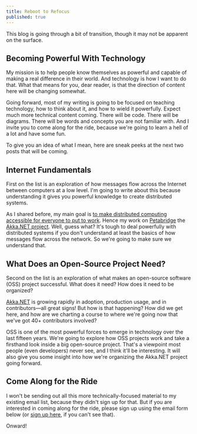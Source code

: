 ```yaml
---
title: Reboot to Refocus
published: true
---
```

This blog is going through a bit of transition, though it may not be apparent on the surface.

## Becoming Powerful With Technology
My mission is to help people know themselves as powerful and capable of making a real difference in their world. And technology is how I want to do that. What that means for you, dear reader, is that the direction of content here will be changing somewhat.

Going forward, most of my writing is going to be focused on teaching technology, how to think about it, and how to wield it powerfully. Expect much more technical content coming. There will be code. There will be diagrams. There will be words and concepts you are not familiar with. And I invite you to come along for the ride, because we're going to learn a hell of a lot and have some fun.

To give you an idea of what I mean, here are sneak peeks at the next two posts that will be coming.

<a name="morelink"></a>

## Internet Fundamentals
First on the list is an exploration of how messages flow across the Internet between computers at a low level. I'm going to write about this because understanding it gives you powerful knowledge to create distributed systems.

<!-- more -->

As I shared before, my main goal is [to make distributed computing accessible for everyone to put to work](https://andrewskotzko.com/computing-the-battle-of-the-futures/). Hence my work on [Petabridge](https://petabridge.com) the [Akka.NET project](http://getakka.net). Well, guess what? It's tough to deal powerfully with distributed systems if you don't understand at least the basics of how messages flow across the network. So we're going to make sure we understand that.

## What Does an Open-Source Project Need?
Second on the list is an exploration of what makes an open-source software (OSS) project successful. What does it need? How does it need to be organized?

[Akka.NET](http://getakka.net) is growing rapidly in adoption, production usage, and in contributors—all great signs! But how is that happening? How did we get here, and how are we charting a course to where we're going now that we've got 40+ contributors involved?

OSS is one of the most powerful forces to emerge in technology over the last fifteen years. We're going to explore how OSS projects work and take a firsthand look inside a big open-source project. That's a viewpoint most people (even developers) never see, and I think it'll be interesting. It will also give you some insight into how we're organizing the Akka.NET project going forward.

## Come Along for the Ride
I won't be sending out all this more technically-focused material to my existing email list, because they didn't sign up for that. But if you are interested in coming along for the ride, please sign up using the email form below<span class="hidden"> (or [sign up here](http://eepurl.com/bttpY5), if you can't see that)</span>.

Onward!